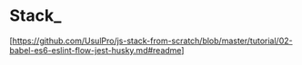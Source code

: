 
# Stack_
[https://github.com/UsulPro/js-stack-from-scratch/blob/master/tutorial/02-babel-es6-eslint-flow-jest-husky.md#readme]